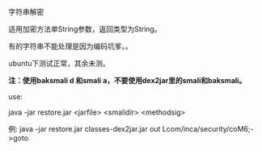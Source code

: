 字符串解密

适用加密方法单String参数，返回类型为String。

有的字符串不能处理是因为编码坑爹。。

ubuntu下测试正常，其余未测。

**注：使用baksmali d 和smali a，不要使用dex2jar里的smali和baksmali。**

use:

java -jar restore.jar \<jarfile\> \<smalidir\> \<methodsig\>

例:
java -jar restore.jar classes-dex2jar.jar out Lcom/inca/security/coM6;->goto
